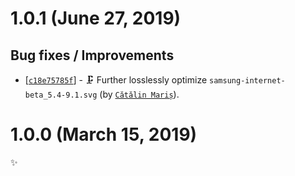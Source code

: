 # 1.0.1 (June 27, 2019)

## Bug fixes / Improvements

* [[`c18e75785f`](https://github.com/alrra/browser-logos/commit/c18e75785f164fe34827edac3a0f1bc6b03cd2e7)] - 🗜 Further losslessly optimize `samsung-internet-beta_5.4-9.1.svg` (by [`Cătălin Mariș`](https://github.com/alrra)).


# 1.0.0 (March 15, 2019)

✨
